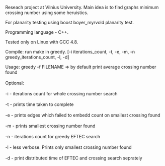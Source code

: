 Reseach project at Vilnius University. Main idea is to find graphs minimum crossing number using some heruistics.

For planarity testing using boost boyer_myrvold planarity test.

Programming language - C++.

Tested only on Linux with GCC 4.8.

Compile: run make in greedy.
[-i iterations_count, -t, -e, -m, -n greedy_iterations_count, -l, -d]

Usage: greedy -f FILENAME   => by default print average crossing number found  
<br>Optional:</br>
<br>-i          -   iterations count for whole crossing number search</br>
<br>-t          -   prints time taken to complete</br>
<br>-e          -   prints edges which failed to embedd count on smallest crossing found</br>
<br>-m          -   prints smallest crossing number found</br>
<br>-n          -   iterations count for greedy EFTEC search</br>
<br>-l          -   less verbose. Prints only smallest crossing number found</br>
<br>-d          -   print distributed time of EFTEC and crossing search seprately</br>
